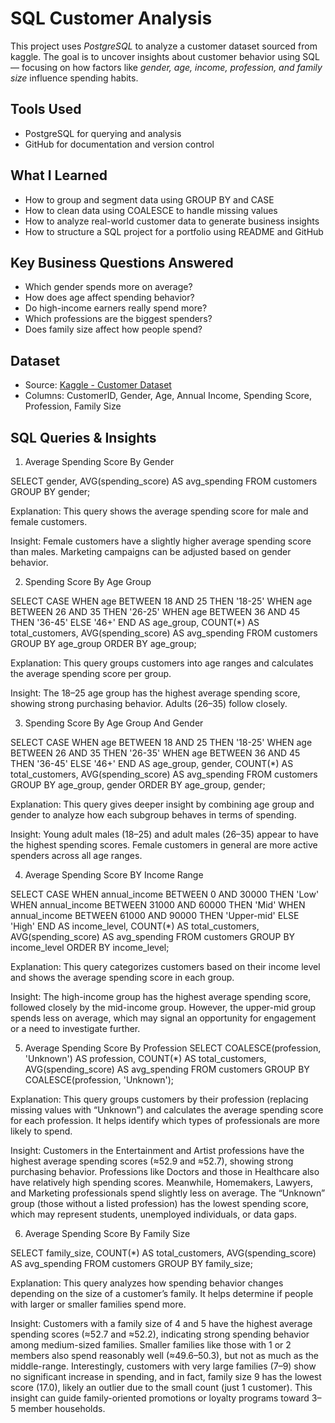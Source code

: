 # SQL Customer Analysis

This project uses *PostgreSQL* to analyze a customer dataset sourced from kaggle. The goal is to uncover insights about customer behavior using SQL — focusing on how factors like *gender, age, income, profession, and family size* influence spending habits.

## Tools Used
- PostgreSQL for querying and analysis
- GitHub for documentation and version control

## What I Learned
- How to group and segment data using GROUP BY and CASE
- How to clean data using COALESCE to handle missing values
- How to analyze real-world customer data to generate business insights
- How to structure a SQL project for a portfolio using README and GitHub

## Key Business Questions Answered
- Which gender spends more on average?
- How does age affect spending behavior?
- Do high-income earners really spend more?
- Which professions are the biggest spenders?
- Does family size affect how people spend?

## Dataset
- Source: [Kaggle - Customer Dataset](https://www.kaggle.com/datasets/datascientistanna/customers-dataset)
- Columns: CustomerID, Gender, Age, Annual Income, Spending Score, Profession, Family Size

## SQL Queries & Insights

1. Average Spending Score By Gender

SELECT gender, AVG(spending_score) AS avg_spending
FROM customers
GROUP BY gender;

Explanation:
This query shows the average spending score for male and female customers.

Insight:
Female customers have a slightly higher average spending score than males. Marketing campaigns can be adjusted based on gender behavior.

2. Spending Score By Age Group

SELECT 
	CASE
		WHEN age BETWEEN 18 AND 25 THEN '18-25'
		WHEN age BETWEEN 26 AND 35 THEN '26-25'
		WHEN age BETWEEN 36 AND 45 THEN '36-45'
		ELSE '46+'
	END AS age_group,
	COUNT(*) AS total_customers,
	AVG(spending_score) AS avg_spending
FROM customers
GROUP BY age_group
ORDER BY age_group;

Explanation:
This query groups customers into age ranges and calculates the average spending score per group.

Insight:
The 18–25 age group has the highest average spending score, showing strong purchasing behavior. Adults (26–35) follow closely.

3. Spending Score By Age Group And Gender

 SELECT 
	CASE
		WHEN age BETWEEN 18 AND 25 THEN '18-25'
		WHEN age BETWEEN 26 AND 35 THEN '26-35'
		WHEN age BETWEEN 36 AND 45 THEN '36-45'
		ELSE '46+'
	END AS age_group,
	gender,
	COUNT(*) AS total_customers,
	AVG(spending_score) AS avg_spending
FROM customers
GROUP BY age_group, gender
ORDER BY age_group, gender;

Explanation:
This query gives deeper insight by combining age group and gender to analyze how each subgroup behaves in terms of spending.

Insight:
Young adult males (18–25) and adult males (26–35) appear to have the highest spending scores. Female customers in general are more active spenders across all age ranges.

4. Average Spending Score BY Income Range

SELECT 
	CASE 
		WHEN annual_income BETWEEN 0 AND 30000 THEN 'Low'
		WHEN annual_income BETWEEN 31000 AND 60000 THEN 'Mid'
		WHEN annual_income BETWEEN 61000 AND 90000 THEN 'Upper-mid'
		ELSE 'High'
	END AS income_level,
	COUNT(*) AS total_customers,
	AVG(spending_score) AS avg_spending
FROM customers 
GROUP BY income_level
ORDER BY income_level;

Explanation:
This query categorizes customers based on their income level and shows the average spending score in each group.

Insight:
The high-income group has the highest average spending score, followed closely by the mid-income group.
However, the upper-mid group spends less on average, which may signal an opportunity for engagement or a need to investigate further.

5. Average Spending Score By Profession
SELECT 
	COALESCE(profession, 'Unknown') AS profession,
	COUNT(*) AS total_customers,
	AVG(spending_score) AS avg_spending
FROM customers
GROUP BY COALESCE(profession, 'Unknown');

Explanation:
This query groups customers by their profession (replacing missing values with “Unknown”) and calculates the average spending score for each profession. It helps identify which types of professionals are more likely to spend.

Insight:
Customers in the Entertainment and Artist professions have the highest average spending scores (≈52.9 and ≈52.7), showing strong purchasing behavior.
Professions like Doctors and those in Healthcare also have relatively high spending scores.
Meanwhile, Homemakers, Lawyers, and Marketing professionals spend slightly less on average.
The “Unknown” group (those without a listed profession) has the lowest spending score, which may represent students, unemployed individuals, or data gaps.

6. Average Spending Score By Family Size

SELECT
 	family_size,
	COUNT(*) AS total_customers,
	AVG(spending_score) AS avg_spending
FROM customers
GROUP BY family_size;

Explanation:
This query analyzes how spending behavior changes depending on the size of a customer’s family. It helps determine if people with larger or smaller families spend more.

Insight:
Customers with a family size of 4 and 5 have the highest average spending scores (≈52.7 and ≈52.2), indicating strong spending behavior among medium-sized families.
Smaller families like those with 1 or 2 members also spend reasonably well (≈49.6–50.3), but not as much as the middle-range.
Interestingly, customers with very large families (7–9) show no significant increase in spending, and in fact, family size 9 has the lowest score (17.0), likely an outlier due to the small count (just 1 customer).
This insight can guide family-oriented promotions or loyalty programs toward 3–5 member households.
